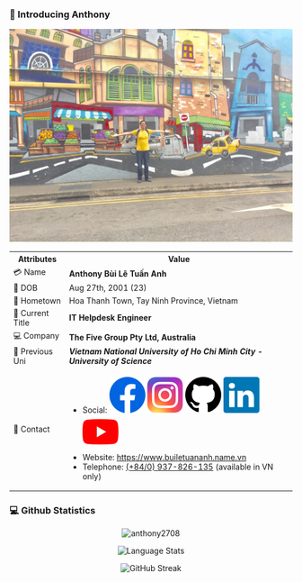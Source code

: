### 🎇 Introducing Anthony

<img src="myself.jpg" alt="Anthony's Profile">

<p align="center">
<table>
    <tr>
      <th>Attributes</th>
      <th>Value</th>
    </tr>
    <tr>
      <td>💳 Name</td>
      <td><b>Anthony Bùi Lê Tuấn Anh<b></td>
    </tr>
    <tr>
      <td>📅 DOB</td>
      <td>Aug 27th, 2001 (23)</td>
    </tr>
    <tr>
      <td>🏡 Hometown</td>
      <td>Hoa Thanh Town, Tay Ninh Province, Vietnam</td>
    </tr>
    <tr>
      <td>📗 Current Title</td>
      <td><b>IT Helpdesk Engineer<b></td>
    </tr>
    <tr>
      <td>💻 Company</td>
      <td><b>The Five Group Pty Ltd, Australia<b></td>
    </tr>
    <tr>
      <td>🏫 Previous Uni</td>
      <td><b><i>Vietnam National University of Ho Chi Minh City - University of Science</i></b></td>
    </tr>
    <tr>
      <td>📮 Contact</td>
      <td>
        <ul>
          <li>Social:
            <a href="https://www.facebook.com/buile.tuananh"><img src="https://raw.githubusercontent.com/CLorant/readme-social-icons/main/large/filled/facebook.svg"></a>
            <a href="https://www.instagram.com/yourlove.anthony2708"><img src="https://raw.githubusercontent.com/CLorant/readme-social-icons/main/large/filled/instagram.svg"></a>
            <a href="https://www.github.com/anthony2708"><img src="https://raw.githubusercontent.com/CLorant/readme-social-icons/main/large/filled/github.svg"></a>
            <a href="https://www.linkedin.com/in/anthony2708"><img src="https://raw.githubusercontent.com/CLorant/readme-social-icons/main/large/filled/linkedin.svg"></a>
            <a href="https://www.youtube.com/@yourlove.anthony2708"><img src="https://raw.githubusercontent.com/CLorant/readme-social-icons/main/large/filled/youtube.svg"></a>
          </li>
          <li>Website: <a href="https://www.builetuananh.name.vn/">https://www.builetuananh.name.vn</a></li>
          <li>Telephone: <a href="tel:+84937826135">(+84/0) 937-826-135</a> (available in VN only)</li>
        </ul>
      </td>
    </tr>
</table>
</p>

### 💻 Github Statistics

<p align="center"><img src="https://github-readme-stats.vercel.app/api?username=anthony2708&count_private=true&show_icons=true&theme=dracula" alt="anthony2708" /></p>

<p align="center"><img src="https://github-readme-stats.vercel.app/api/top-langs/?username=anthony2708&layout=compact&langs_count=10&card_width=445&theme=dracula" alt="Language Stats" /></p>

<p align="center"><img src="https://nirzak-streak-stats.vercel.app?user=anthony2708&theme=city-lights&hide_border=true" alt="GitHub Streak" /></p>
